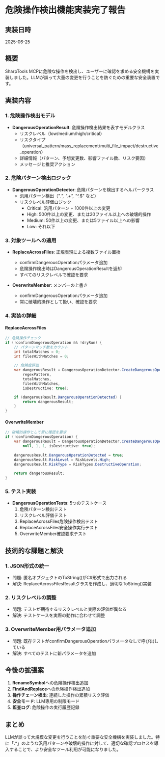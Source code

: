# 危険操作検出機能実装完了報告

## 実装日時
2025-06-25

## 概要
SharpTools MCPに危険な操作を検出し、ユーザーに確認を求める安全機構を実装しました。LLMが誤って大量の変更を行うことを防ぐための重要な安全装置です。

## 実装内容

### 1. 危険操作検出モデル
- **DangerousOperationResult**: 危険操作検出結果を表すモデルクラス
  - リスクレベル（low/medium/high/critical）
  - リスクタイプ（universal_pattern/mass_replacement/multi_file_impact/destructive_operation）
  - 詳細情報（パターン、予想変更数、影響ファイル数、リスク要因）
  - メッセージと推奨アクション

### 2. 危険パターン検出ロジック
- **DangerousOperationDetector**: 危険パターンを検出するヘルパークラス
  - 汎用パターン検出（".*", ".+", "^.*$" など）
  - リスクレベル評価ロジック
    - Critical: 汎用パターン + 1000件以上の変更
    - High: 500件以上の変更、または20ファイル以上への破壊的操作
    - Medium: 50件以上の変更、または5ファイル以上への影響
    - Low: それ以下

### 3. 対象ツールへの適用
- **ReplaceAcrossFiles**: 正規表現による複数ファイル置換
  - confirmDangerousOperationパラメータ追加
  - 危険操作検出時はDangerousOperationResultを返却
  - すべてのリスクレベルで確認を要求

- **OverwriteMember**: メンバーの上書き
  - confirmDangerousOperationパラメータ追加
  - 常に破壊的操作として扱い、確認を要求

### 4. 実装の詳細

#### ReplaceAcrossFiles
```csharp
// 危険操作チェック
if (!confirmDangerousOperation && !dryRun) {
    // パターンマッチ数をカウント
    int totalMatches = 0;
    int filesWithMatches = 0;
    
    // 危険度評価
    var dangerousResult = DangerousOperationDetector.CreateDangerousOperationResult(
        regexPattern, 
        totalMatches, 
        filesWithMatches, 
        isDestructive: true);

    if (dangerousResult.DangerousOperationDetected) {
        return dangerousResult;
    }
}
```

#### OverwriteMember
```csharp
// 破壊的操作として常に確認を要求
if (!confirmDangerousOperation) {
    var dangerousResult = DangerousOperationDetector.CreateDangerousOperationResult(
        null, 1, 1, isDestructive: true);
    
    dangerousResult.DangerousOperationDetected = true;
    dangerousResult.RiskLevel = RiskLevels.High;
    dangerousResult.RiskType = RiskTypes.DestructiveOperation;
    
    return dangerousResult;
}
```

### 5. テスト実装
- **DangerousOperationTests**: 5つのテストケース
  1. 危険パターン検出テスト
  2. リスクレベル評価テスト
  3. ReplaceAcrossFiles危険操作検出テスト
  4. ReplaceAcrossFiles安全操作実行テスト
  5. OverwriteMember確認要求テスト

## 技術的な課題と解決

### 1. JSON形式の統一
- 問題: 匿名オブジェクトのToString()がC#形式で出力される
- 解決: ReplaceAcrossFilesResultクラスを作成し、適切なToString()実装

### 2. リスクレベルの調整
- 問題: テストが期待するリスクレベルと実際の評価が異なる
- 解決: テストケースを実際の動作に合わせて調整

### 3. OverwriteMember用パラメータ追加
- 問題: 既存テストがconfirmDangerousOperationパラメータなしで呼び出している
- 解決: すべてのテストに新パラメータを追加

## 今後の拡張案
1. **RenameSymbol**への危険操作検出追加
2. **FindAndReplace**への危険操作検出追加
3. **操作チェーン検出**: 連続した操作の累積リスク評価
4. **安全モード**: LLM専用の制限モード
5. **監査ログ**: 危険操作の実行履歴記録

## まとめ
LLMが誤って大規模な変更を行うことを防ぐ重要な安全機構を実装しました。特に「.*」のような汎用パターンや破壊的操作に対して、適切な確認プロセスを導入することで、より安全なツール利用が可能になりました。